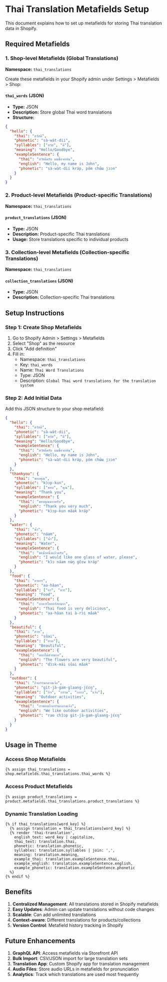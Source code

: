 # Thai Translation Metafields Setup

This document explains how to set up metafields for storing Thai translation data in Shopify.

## Required Metafields

### 1. Shop-level Metafields (Global Translations)

**Namespace:** `thai_translations`

Create these metafields in your Shopify admin under Settings > Metafields > Shop:

#### `thai_words` (JSON)
- **Type:** JSON
- **Description:** Store global Thai word translations
- **Structure:**
```json
{
  "hello": {
    "thai": "สวัสดี",
    "phonetic": "sà-wàt-dii",
    "syllables": ["สวัส", "ดี"],
    "meaning": "Hello/Goodbye",
    "exampleSentence": {
      "thai": "สวัสดีครับ ผมชื่อจอห์น",
      "english": "Hello, my name is John",
      "phonetic": "sà-wàt-dii kráp, pǒm chɯ̂ɯ jɔɔn"
    }
  }
}
```

### 2. Product-level Metafields (Product-specific Translations)

**Namespace:** `thai_translations`

#### `product_translations` (JSON)
- **Type:** JSON
- **Description:** Product-specific Thai translations
- **Usage:** Store translations specific to individual products

### 3. Collection-level Metafields (Collection-specific Translations)

**Namespace:** `thai_translations`

#### `collection_translations` (JSON)
- **Type:** JSON
- **Description:** Collection-specific Thai translations

## Setup Instructions

### Step 1: Create Shop Metafields
1. Go to Shopify Admin > Settings > Metafields
2. Select "Shop" as the resource
3. Click "Add definition"
4. Fill in:
   - Namespace: `thai_translations`
   - Key: `thai_words`
   - Name: `Thai Word Translations`
   - Type: JSON
   - Description: `Global Thai word translations for the translation system`

### Step 2: Add Initial Data
Add this JSON structure to your shop metafield:

```json
{
  "hello": {
    "thai": "สวัสดี",
    "phonetic": "sà-wàt-dii",
    "syllables": ["สวัส", "ดี"],
    "meaning": "Hello/Goodbye",
    "exampleSentence": {
      "thai": "สวัสดีครับ ผมชื่อจอห์น",
      "english": "Hello, my name is John",
      "phonetic": "sà-wàt-dii kráp, pǒm chɯ̂ɯ jɔɔn"
    }
  },
  "thankyou": {
    "thai": "ขอบคุณ",
    "phonetic": "kɔ̀ɔp-kun",
    "syllables": ["ขอบ", "คุณ"],
    "meaning": "Thank you",
    "exampleSentence": {
      "thai": "ขอบคุณมากครับ",
      "english": "Thank you very much",
      "phonetic": "kɔ̀ɔp-kun mâak kráp"
    }
  },
  "water": {
    "thai": "น้ำ",
    "phonetic": "náam",
    "syllables": ["น้ำ"],
    "meaning": "Water",
    "exampleSentence": {
      "thai": "ขอน้ำหนึ่งแก้วครับ",
      "english": "I would like one glass of water, please",
      "phonetic": "kɔ̌ɔ náam nɯ̀ŋ gɛ̂ɛw kráp"
    }
  },
  "food": {
    "thai": "อาหาร",
    "phonetic": "aa-hǎan",
    "syllables": ["อา", "หาร"],
    "meaning": "Food",
    "exampleSentence": {
      "thai": "อาหารไทยอร่อยมาก",
      "english": "Thai food is very delicious",
      "phonetic": "aa-hǎan tai à-rɔ̀i mâak"
    }
  },
  "beautiful": {
    "thai": "สวย",
    "phonetic": "sǔai",
    "syllables": ["สวย"],
    "meaning": "Beautiful",
    "exampleSentence": {
      "thai": "ดอกไม้สวยมาก",
      "english": "The flowers are very beautiful",
      "phonetic": "dɔ̀ɔk-mái sǔai mâak"
    }
  },
  "outdoor": {
    "thai": "กิจกรรมกลางแจ้ง",
    "phonetic": "gìt-jà-gam-glaang-jɛ́ɛŋ",
    "syllables": ["กิจ", "กรรม", "กลาง", "แจ้ง"],
    "meaning": "Outdoor activities",
    "exampleSentence": {
      "thai": "เราชอบกิจกรรมกลางแจ้ง",
      "english": "We like outdoor activities",
      "phonetic": "rao chɔ̂ɔp gìt-jà-gam-glaang-jɛ́ɛŋ"
    }
  }
}
```

## Usage in Theme

### Access Shop Metafields
```liquid
{% assign thai_translations = shop.metafields.thai_translations.thai_words %}
```

### Access Product Metafields
```liquid
{% assign product_translations = product.metafields.thai_translations.product_translations %}
```

### Dynamic Translation Loading
```liquid
{% if thai_translations[word_key] %}
  {% assign translation = thai_translations[word_key] %}
  {% render 'thai-translation',
    english_text: word_key | capitalize,
    thai_text: translation.thai,
    phonetic: translation.phonetic,
    syllables: translation.syllables | join: ',',
    meaning: translation.meaning,
    example_thai: translation.exampleSentence.thai,
    example_english: translation.exampleSentence.english,
    example_phonetic: translation.exampleSentence.phonetic
  %}
{% endif %}
```

## Benefits

1. **Centralized Management**: All translations stored in Shopify metafields
2. **Easy Updates**: Admin can update translations without code changes
3. **Scalable**: Can add unlimited translations
4. **Context-aware**: Different translations for products/collections
5. **Version Control**: Metafield history tracking in Shopify

## Future Enhancements

1. **GraphQL API**: Access metafields via Storefront API
2. **Bulk Import**: CSV/JSON import for large translation sets
3. **Translation App**: Custom Shopify app for translation management
4. **Audio Files**: Store audio URLs in metafields for pronunciation
5. **Analytics**: Track which translations are used most frequently